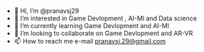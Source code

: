 - 👋 Hi, I’m @pranavsj29
- 👀 I’m interested in Game Devlopment , AI-Ml and Data science
- 🌱 I’m currently learning Game Devlopment and AI-Ml
- 💞️ I’m looking to collaborate on Game Devlopment and AR-VR
- 📫 How to reach me e-mail pranavsj.29@gmail.com

<!---
pranavsj29/pranavsj29 is a ✨ special ✨ repository because its `README.md` (this file) appears on your GitHub profile.
You can click the Preview link to take a look at your changes.
--->
